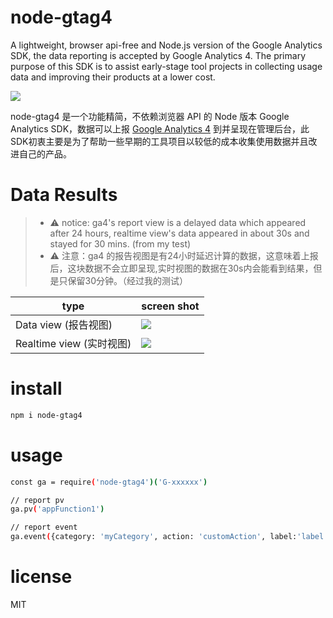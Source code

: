 # node-gtag4

 A lightweight, browser api-free and Node.js version of the Google Analytics SDK, the data reporting is accepted by Google Analytics 4.
 The primary purpose of this SDK is to assist early-stage tool projects in collecting usage data and improving their products at a lower cost.

![](https://cdn.jsdelivr.net/gh/danni-cool/blog.danni.cool/cdn/image/logo-nodeGtag.png)


node-gtag4 是一个功能精简，不依赖浏览器 API 的 Node 版本 Google Analytics SDK，数据可以上报 [Google Analytics 4](https://analytics.google.com/analytics/web/) 到并呈现在管理后台，此SDK初衷主要是为了帮助一些早期的工具项目以较低的成本收集使用数据并且改进自己的产品。

# Data Results

> - ⚠️ notice: ga4's report view is a delayed data which appeared after 24 hours, realtime view's data appeared in about 30s and stayed for 30 mins. (from my test)
> - ⚠️ 注意：ga4 的报告视图是有24小时延迟计算的数据，这意味着上报后，这块数据不会立即呈现,实时视图的数据在30s内会能看到结果，但是只保留30分钟。（经过我的测试）

type | screen shot |
--- | --- |
Data view (报告视图) | ![](https://cdn.jsdelivr.net/gh/danni-cool/blog.danni.cool/cdn/image/ga-effect-screenshot.png) | 
Realtime view (实时视图) | ![](https://cdn.jsdelivr.net/gh/danni-cool/blog.danni.cool/cdn/image/ga-realtime-screenshot.png) | 


# install

```bash
npm i node-gtag4
```

# usage

```bash
const ga = require('node-gtag4')('G-xxxxxx')

// report pv
ga.pv('appFunction1')

// report event
ga.event({category: 'myCategory', action: 'customAction', label:'label', value: 1})

```


# license

MIT

